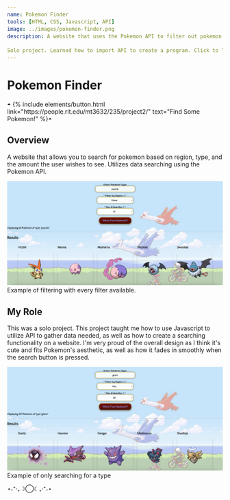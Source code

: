```yaml
---
name: Pokemon Finder
tools: [HTML, CSS, Javascript, API]
image: ../images/pokemon-finder.png
description: A website that uses the Pokemon API to filter out pokemon based on type, region, and amount.

Solo project. Learned how to import API to create a program. Click to learn more.
---
```

# Pokemon Finder

<p class="text-center">◓
{% include elements/button.html link="https://people.rit.edu/mt3632/235/project2/" text="Find Some Pokemon!" %}◓
</p>

## Overview

A website that allows you to search for pokemon based on region, type, and the amount the user wishes to see. Utilizes data searching using the Pokemon API.

![preview](../images/pokemon-finder-example1.png)
Example of filtering with every filter available.

## My Role

This was a solo project. This project taught me how to use Javascript to utilize API to gather data needed, as well as how to create a searching functionality on a website. I'm very proud of the overall design as I think it's cute and fits Pokemon's aesthetic, as well as how it fades in smoothly when the search button is pressed.

![search](../images/pokemon-finder-example2.png)
Example of only searching for a type

<p class="text-center">⋆˖⁺‧₊☽◯☾₊‧⁺˖⋆</p>
